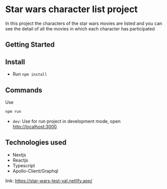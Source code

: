 # Star wars character list project

In this project the characters of the star wars movies are listed and you can see the detail of all the movies in which each character has participated

## Getting Started

## Install

- Run `npm install`

## Commands

Use
```bash
npm run
```
- `dev`: Use for run project in development mode, open [http://localhost:3000](http://localhost:3000).

## Technologies used

- Nextjs
- Reactjs
- Typescript
- Apollo-Client/Graphql

link: https://star-wars-test-val.netlify.app/
